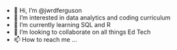 - 👋 Hi, I’m @jwrdferguson
- 👀 I’m interested in data analytics and coding curriculum
- 🌱 I’m currently learning SQL and R
- 💞️ I’m looking to collaborate on all things Ed Tech
- 📫 How to reach me ...

<!---
jwrdferguson/jwrdferguson is a ✨ special ✨ repository because its `README.md` (this file) appears on your GitHub profile.
You can click the Preview link to take a look at your changes.
--->
